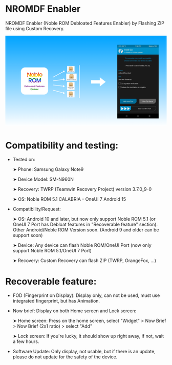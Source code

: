 # NROMDF Enabler
NROMDF Enabler (Noble ROM Debloated Features Enabler) by Flashing ZIP file using Custom Recovery.

![NROMDF Enabler Preview](https://github.com/HPinES-Tech/NROMDF-Enabler/blob/main/NROMDF%20Enabler%20preview.png)
# Compatibility and testing:
- Tested on:
  
  ➤ Phone: Samsung Galaxy Note9

  ➤ Device Model: SM-N960N

  ➤ Recovery: TWRP (Teamwin Recovery Project) version 3.7.0_9-0

  ➤ OS: Noble ROM 5.1 CALABRIA - OneUI 7 Android 15

- Compatibility/Request:
  
  ➤ OS: Android 10 and later, but now only support Noble ROM 5.1 (or OneUI 7 Port has Debloat features in "Recoverable feature" section). Other Android/Noble ROM Version soon. (Android 9 and older can be support soon)

  ➤ Device: Any device can flash Noble ROM/OneUI Port (now only support Noble ROM 5.1/OneUI 7 Port)

  ➤ Recovery: Custom Recovery can flash ZIP (TWRP, OrangeFox, ...)

# Recoverable feature:
- FOD (Fingerprint on Display): Display only, can not be used, must use integrated fingerprint, but has Animation.
- Now brief: Display on both Home screen and Lock screen:

  ➤ Home screen: Press on the home screen, select "Widget" > Now Brief > Now Brief (2x1 ratio) > select "Add"
  
  ➤ Lock screen: If you're lucky, it should show up right away, if not, wait a few hours.

- Software Update: Only display, not usable, but if there is an update, please do not update for the safety of the device.
